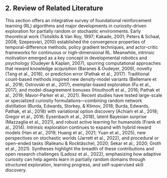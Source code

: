 ## 2. Review of Related Literature

This section offers an integrative survey of foundational reinforcement learning (RL) algorithms and major developments in curiosity-driven exploration for partially random or stochastic environments. Early theoretical work (Tsitsiklis & Van Roy, 1997; Kakade, 2001; Peters & Schaal, 2008; Szepesvári, 2010) established the convergence properties of temporal-difference methods, policy gradient techniques, and actor-critic frameworks for continuous or high-dimensional RL. Meanwhile, intrinsic motivation emerged as a key concept in developmental robotics and psychology (Oudeyer & Kaplan, 2007), spurring computational approaches that reward knowledge acquisition (Baranes & Oudeyer, 2009), novelty (Tang et al., 2016), or prediction error (Pathak et al., 2017). Traditional count-based methods inspired new density-model variants (Bellemare et al., 2016; Ostrovski et al., 2017), exemplar-based exploration (Fu et al., 2017), and model-disagreement bonuses (Houthooft et al., 2016; Pathak et al., 2019; Mavor-Parker et al., 2021). Recent studies have tested large-scale or specialized curiosity formulations—combining random network distillation (Burda, Edwards, Storkey, & Klimov, 2018; Burda, Edwards, Pathak, et al., 2018) with variational option discovery (Achiam et al., 2018; Gregor et al., 2016; Eysenbach et al., 2018), latent Bayesian surprise (Mazzaglia et al., 2021), and robust active learning for humanoids (Frank et al., 2014). Intrinsic exploration continues to expand with hybrid reward models (Han et al., 2019; Huang et al., 2021; Yuan et al., 2025), new perspectives on stochastic worlds (Jarrett et al., 2022), and procedural or open-ended tasks (Raileanu & Rocktäschel, 2020; Sekar et al., 2020; Groth et al., 2021). Syntheses highlight the breadth of these contributions and open research challenges (Ladosz et al., 2022), emphasizing how adaptive curiosity can help agents learn in partially random domains through structured exploration, learning progress, and self-supervised skill discovery.
